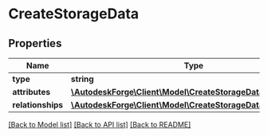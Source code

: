 # CreateStorageData

## Properties
Name | Type | Description | Notes
------------ | ------------- | ------------- | -------------
**type** | **string** |  | 
**attributes** | [**\AutodeskForge\Client\Model\CreateStorageDataAttributes**](CreateStorageDataAttributes.md) |  | [optional] 
**relationships** | [**\AutodeskForge\Client\Model\CreateStorageDataRelationships**](CreateStorageDataRelationships.md) |  | [optional] 

[[Back to Model list]](../README.md#documentation-for-models) [[Back to API list]](../README.md#documentation-for-api-endpoints) [[Back to README]](../README.md)


